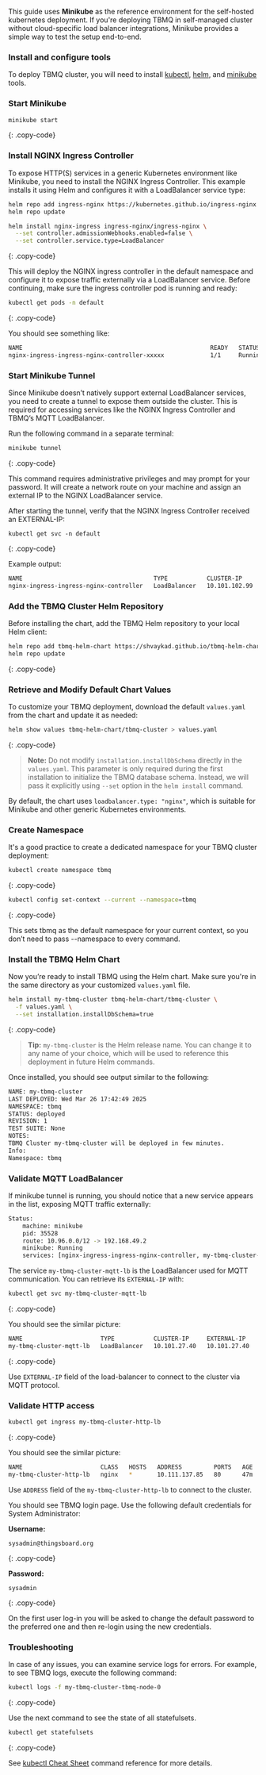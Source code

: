 This guide uses **Minikube** as the reference environment for the self-hosted kubernetes deployment.
If you're deploying TBMQ in self-managed cluster without cloud-specific load balancer integrations, Minikube provides a simple way to test the setup end-to-end.

### Install and configure tools

To deploy TBMQ cluster, you will need to install [kubectl](https://kubernetes.io/docs/tasks/tools/),
[helm](https://helm.sh/docs/intro/install/), and [minikube](https://kubernetes.io/docs/tasks/tools/#minikube) tools.

### Start Minikube

```bash
minikube start
```
{: .copy-code}

### Install NGINX Ingress Controller

To expose HTTP(S) services in a generic Kubernetes environment like Minikube, you need to install the NGINX Ingress Controller. 
This example installs it using Helm and configures it with a LoadBalancer service type:

```bash
helm repo add ingress-nginx https://kubernetes.github.io/ingress-nginx
helm repo update

helm install nginx-ingress ingress-nginx/ingress-nginx \
  --set controller.admissionWebhooks.enabled=false \
  --set controller.service.type=LoadBalancer
```
{: .copy-code}

This will deploy the NGINX ingress controller in the default namespace and configure it to expose traffic externally via a LoadBalancer service.
Before continuing, make sure the ingress controller pod is running and ready:

```bash
kubectl get pods -n default
```
{: .copy-code}

You should see something like:

```bash
NAME                                                     READY   STATUS    RESTARTS   AGE
nginx-ingress-ingress-nginx-controller-xxxxx             1/1     Running   0          1m
```

### Start Minikube Tunnel

Since Minikube doesn’t natively support external LoadBalancer services, you need to create a tunnel to expose them outside the cluster. 
This is required for accessing services like the NGINX Ingress Controller and TBMQ’s MQTT LoadBalancer.

Run the following command in a separate terminal:

```bash
minikube tunnel
```
{: .copy-code}

This command requires administrative privileges and may prompt for your password. 
It will create a network route on your machine and assign an external IP to the NGINX LoadBalancer service.

After starting the tunnel, verify that the NGINX Ingress Controller received an EXTERNAL-IP:

```shell
kubectl get svc -n default
```
{: .copy-code}

Example output:

```bash
NAME                                     TYPE           CLUSTER-IP       EXTERNAL-IP      PORT(S)                      AGE
nginx-ingress-ingress-nginx-controller   LoadBalancer   10.101.102.99    192.168.49.2     80:32023/TCP,443:32144/TCP   2m
```

### Add the TBMQ Cluster Helm Repository

Before installing the chart, add the TBMQ Helm repository to your local Helm client:

```bash
helm repo add tbmq-helm-chart https://shvaykad.github.io/tbmq-helm-chart
helm repo update
```
{: .copy-code}

### Retrieve and Modify Default Chart Values

To customize your TBMQ deployment, download the default `values.yaml` from the chart and update it as needed:

```bash
helm show values tbmq-helm-chart/tbmq-cluster > values.yaml
```
{: .copy-code}

> **Note:** Do not modify `installation.installDbSchema` directly in the `values.yaml`.
This parameter is only required during the first installation to initialize the TBMQ database schema.
Instead, we will pass it explicitly using `--set` option in the `helm install` command.

By default, the chart uses `loadbalancer.type: "nginx"`, which is suitable for Minikube and other generic Kubernetes environments.

### Create Namespace

It's a good practice to create a dedicated namespace for your TBMQ cluster deployment:

```bash
kubectl create namespace tbmq
```
{: .copy-code}

```bash
kubectl config set-context --current --namespace=tbmq
```
{: .copy-code}

This sets tbmq as the default namespace for your current context, so you don’t need to pass --namespace to every command.

### Install the TBMQ Helm Chart

Now you’re ready to install TBMQ using the Helm chart.
Make sure you're in the same directory as your customized `values.yaml` file.


```bash
helm install my-tbmq-cluster tbmq-helm-chart/tbmq-cluster \
  -f values.yaml \
  --set installation.installDbSchema=true
```
{: .copy-code}

> **Tip:** `my-tbmq-cluster` is the Helm release name. 
You can change it to any name of your choice, which will be used to reference this deployment in future Helm commands.

Once installed, you should see output similar to the following:

```bash
NAME: my-tbmq-cluster
LAST DEPLOYED: Wed Mar 26 17:42:49 2025
NAMESPACE: tbmq
STATUS: deployed
REVISION: 1
TEST SUITE: None
NOTES:
TBMQ Cluster my-tbmq-cluster will be deployed in few minutes.
Info:
Namespace: tbmq
```

### Validate MQTT LoadBalancer

If minikube tunnel is running, you should notice that a new service appears in the list, exposing MQTT traffic externally:

```bash
Status:	
	machine: minikube
	pid: 35528
	route: 10.96.0.0/12 -> 192.168.49.2
	minikube: Running
	services: [nginx-ingress-ingress-nginx-controller, my-tbmq-cluster-mqtt-lb]
```

The service `my-tbmq-cluster-mqtt-lb` is the LoadBalancer used for MQTT communication. You can retrieve its `EXTERNAL-IP` with:

```bash
kubectl get svc my-tbmq-cluster-mqtt-lb
```
{: .copy-code}

You should see the similar picture:

```bash
NAME                      TYPE           CLUSTER-IP     EXTERNAL-IP    PORT(S)                                                       AGE
my-tbmq-cluster-mqtt-lb   LoadBalancer   10.101.27.40   10.101.27.40   1883:31041/TCP,8084:30151/TCP,8883:30188/TCP,8085:32706/TCP   41m
```
{: .copy-code}

Use `EXTERNAL-IP` field of the load-balancer to connect to the cluster via MQTT protocol.

### Validate HTTP access

```bash
kubectl get ingress my-tbmq-cluster-http-lb
```
{: .copy-code}

You should see the similar picture:

```bash
NAME                      CLASS   HOSTS   ADDRESS         PORTS   AGE
my-tbmq-cluster-http-lb   nginx   *       10.111.137.85   80      47m
```

Use `ADDRESS` field of the `my-tbmq-cluster-http-lb` to connect to the cluster.

You should see TBMQ login page. Use the following default credentials for System Administrator:

**Username:**

```
sysadmin@thingsboard.org
```
{: .copy-code}

**Password:**

```
sysadmin
```
{: .copy-code}

On the first user log-in you will be asked to change the default password to the preferred one and then re-login using the new credentials.

### Troubleshooting

In case of any issues, you can examine service logs for errors. For example, to see TBMQ logs, execute the following command:

```bash
kubectl logs -f my-tbmq-cluster-tbmq-node-0
```
{: .copy-code}

Use the next command to see the state of all statefulsets.

```bash
kubectl get statefulsets
```
{: .copy-code}

See [kubectl Cheat Sheet](https://kubernetes.io/docs/reference/kubectl/quick-reference/) command reference for more details.

